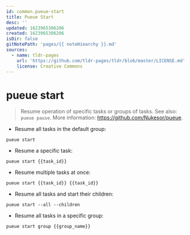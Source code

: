 ```yaml
---
id: common.pueue-start
title: Pueue Start
desc: ''
updated: 1623965306206
created: 1623965306206
isDir: false
gitNotePath: 'pages/{{ noteHiearchy }}.md'
sources:
  - name: tldr-pages
    url: 'https://github.com/tldr-pages/tldr/blob/master/LICENSE.md'
    license: Creative Commons
---
```

# pueue start

> Resume operation of specific tasks or groups of tasks.
> See also: `pueue pause`.
> More information: <https://github.com/Nukesor/pueue>.

- Resume all tasks in the default group:

`pueue start`

- Resume a specific task:

`pueue start {{task_id}}`

- Resume multiple tasks at once:

`pueue start {{task_id}} {{task_id}}`

- Resume all tasks and start their children:

`pueue start --all --children`

- Resume all tasks in a specific group:

`pueue start group {{group_name}}`

